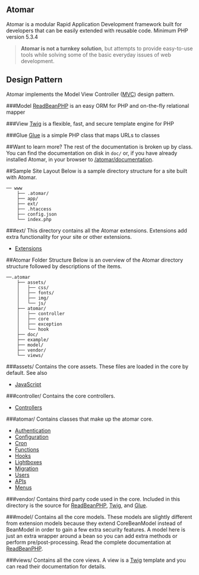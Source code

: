 Atomar
---

Atomar is a modular Rapid Application Development framework built for developers that can be easily extended with reusable code.
Minimum PHP version 5.3.4

>**Atomar is not a turnkey solution**, but attempts to provide easy-to-use tools while solving some of the basic everyday issues of web development.


## Design Pattern
Atomar implements the Model View Controller ([MVC](http://en.wikipedia.org/wiki/Model%E2%80%93view%E2%80%93controller)) design pattern.



###Model
[ReadBeanPHP] is an easy ORM for PHP and on-the-fly relational mapper

###View
[Twig] is a flexible, fast, and secure template engine for PHP

###Glue
[Glue] is a simple PHP class that maps URLs to classes

##Want to learn more?
The rest of the documentation is broken up by class. You can find the documentation on disk in `doc/` or, if you have already installed Atomar, in your browser to [/atomar/documentation](/atomar/documentation).

##Sample Site Layout
Below is a sample directory structure for a site built with Atomar.

    ── www
        ├── .atomar/
        ├── app/
        ├── ext/
        ├── .htaccess
        ├── config.json
        └── index.php
###ext/
This directory contains all the Atomar extensions. Extensions add extra functionality for your site or other extensions. 

* [Extensions](/atomar/documentation/core/Extensions)


##Atomar Folder Structure
Below is an overview of the Atomar directory structure followed by descriptions of the items.

    ──.atomar
        ├── assets/
        │   ├── css/
        │   ├── fonts/
        │   ├── img/
        │   └── js/
        ├── atomar/
        │   ├── controller
        │   ├── core
        │   ├── exception    
        │   └── hook
        ├── doc/
        ├── example/
        ├── model/
        ├── vendor/
        └── views/

###assets/
Contains the core assets. These files are loaded in the core by default. See also

* [JavaScript](/atomar/documentation/core/Javascript)

###controller/
Contains the core controllers.

* [Controllers](/atomar/documentation/core/Controllers)

###atomar/
Contains classes that make up the atomar core.

* [Authentication](/atomar/documentation/core/Authentication)
* [Configuration](/atomar/documentation/core/Configuration)
* [Cron](/atomar/documentation/core/Cron)
* [Functions](/atomar/documentation/core/Functions)
* [Hooks](/atomar/documentation/core/Hooks)
* [Lightboxes](/atomar/documentation/core/Lightboxes)
* [Migration](/atomar/documentation/core/Migration)
* [Users](/atomar/documentation/core/Users)
* [APIs](/atomar/documentation/core/APIs)
* [Menus](/atomar/documentation/core/Menus)

###vendor/
Contains third party code used in the core. Included in this directory is the source for [ReadBeanPHP], [Twig], and [Glue].

###model/
Contains all the core models. These models are slightly different from extension models because they extend CoreBeanModel instead of BeanModel in order to gain a few extra security features. A model here is just an extra wrapper around a bean so you can add extra methods or perform pre/post-processing. Read the complete documentation at [ReadBeanPHP].

###views/
Contains all the core views. A view is a [Twig] template and you can read their documentation for details.


[Glue]:http://gluephp.com
[ReadBeanPHP]:http://redbeanphp.com/
[Twig]:http://twig.sensiolabs.org/